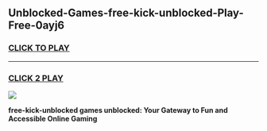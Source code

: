 
## Unblocked-Games-free-kick-unblocked-Play-Free-0ayj6
<h3>
<a href="https://premium76.site?title=free-kick-unblocked&ref=23A">CLICK TO PLAY</a></h3>
<hr>

<h3>
<a href="https://premium76.site?title=free-kick-unblocked&ref=23A">CLICK 2 PLAY</a>
  
</h3>

<a href="https://premium76.site?title=free-kick-unblocked&ref=23A"><img src="https://clearcache.store/games.png"></a>


**free-kick-unblocked games unblocked: Your Gateway to Fun and Accessible Online Gaming**
